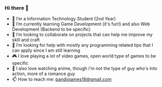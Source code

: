 ### Hi there 👋

- 🔭 I’m a Information Technology Student (2nd Year) 
- 🌱 I’m currently learning Game Development (it's fun!) and also Web Development (Backend to be specific)
- 👯 I’m looking to collaborate on projects that can help me improve my skill and craft
- 🤔 I’m looking for help with mostly any programming related tips that I can apply since I am still learning
- 🎮 I love playing a lot of video games, open world type of games to be specific
- 🎥 I also love watching anime, though i'm not the type of guy who's into action, more of a romance guy
- 📫 How to reach me: pandiojames18@gmail.com
<!--
**OneMapleLeaf/OneMapleLeaf** is a ✨ _special_ ✨ repository because its `README.md` (this file) appears on your GitHub profile.

Here are some ideas to get you started:

- 🔭 I’m a BSIT Student from Philippines
- 🌱 I’m currently learning Game Development (it's fun!) and also Web Development
- 👯 I’m looking to collaborate on projects that can help me improve my skill and craft
- 🤔 I’m looking for help with mostly any programming related tips that I can apply since I am still learning
- 📫 How to reach me: pandiojames18@gmail.com
